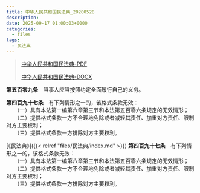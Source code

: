 ```yaml
---
title: 中华人民共和国民法典_20200528
description:
date: 2025-09-17 01:00:03+0000
categories:
  - files
tags:
  - 民法典
---
```


> [中华人民共和国民法典-PDF](中华人民共和国民法典_20200528.pdf)
>
> [中华人民共和国民法典-DOCX](中华人民共和国民法典_20200528.docx)


**第五百零九条**　当事人应当按照约定全面履行自己的义务。

**第四百九十七条**　有下列情形之一的，该格式条款无效：<br>
　　（一）具有本法第一编第六章第三节和本法第五百零六条规定的无效情形；<br>
　　（二）提供格式条款一方不合理地免除或者减轻其责任、加重对方责任、限制对方主要权利；<br>
　　（三）提供格式条款一方排除对方主要权利。<br>

[《民法典》]({{< relref "files/民法典/index.md" >}})
**第四百九十七条**　有下列情形之一的，该格式条款无效：<br>
　　（一）具有本法第一编第六章第三节和本法第五百零六条规定的无效情形；<br>
　　（二）提供格式条款一方不合理地免除或者减轻其责任、加重对方责任、限制对方主要权利；<br>
　　（三）提供格式条款一方排除对方主要权利。<br>
